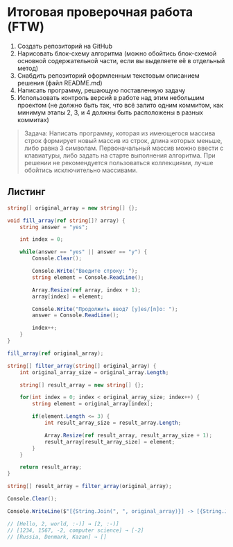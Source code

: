 # Итоговая проверочная работа (FTW)

1. Создать репозиторий на GitHub
2. Нарисовать блок-схему алгоритма (можно обойтись блок-схемой основной содержательной части, если вы выделяете её в отдельный метод)
3. Снабдить репозиторий оформленным текстовым описанием решения (файл README.md)
4. Написать программу, решающую поставленную задачу
5. Использовать контроль версий в работе над этим небольшим проектом (не должно быть так, что всё залито одним коммитом, как минимум этапы 2, 3, и 4 должны быть расположены в разных коммитах)

> Задача: Написать программу, которая из имеющегося массива строк
формирует новый массив из строк, длина которых меньше,
либо равна 3 символам. Первоначальный массив можно ввести с клавиатуры,
либо задать на старте выполнения алгоритма. При решении не рекомендуется
пользоваться коллекциями, лучше обойтись исключительно массивами.

## Листинг

```csharp
string[] original_array = new string[] {};

void fill_array(ref string[]? array) {
    string answer = "yes";

    int index = 0;

    while(answer == "yes" || answer == "y") {
        Console.Clear();

        Console.Write("Введите строку: ");
        string element = Console.ReadLine();

        Array.Resize(ref array, index + 1);
        array[index] = element;

        Console.Write("Продолжить ввод? [y]es/[n]o: ");
        answer = Console.ReadLine();

        index++;
    }
}

fill_array(ref original_array);

string[] filter_array(string[] original_array) {
    int original_array_size = original_array.Length;

    string[] result_array = new string[] {};

    for(int index = 0; index < original_array_size; index++) {
        string element = original_array[index];

        if(element.Length <= 3) {
            int result_array_size = result_array.Length;

            Array.Resize(ref result_array, result_array_size + 1);
            result_array[result_array_size] = element;
        }
    }

    return result_array;
}

string[] result_array = filter_array(original_array);

Console.Clear();

Console.WriteLine($"[{String.Join(", ", original_array)}] -> [{String.Join(", ", result_array)}]");

// [Hello, 2, world, :-)] → [2, :-)]
// [1234, 1567, -2, computer science] → [-2]
// [Russia, Denmark, Kazan] → []
```
